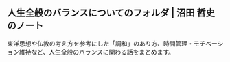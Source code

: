 <link href="https://satoshi-numata.github.io/notes/custom.css" rel="stylesheet">
<link href="https://use.fontawesome.com/releases/v6.7.2/css/all.css" rel="stylesheet">

## 人生全般のバランスについてのフォルダ | 沼田 哲史のノート

東洋思想や仏教の考え方を参考にした「調和」のあり方、時間管理・モチベーション維持など、人生全般のバランスに関わる話をまとめます。
